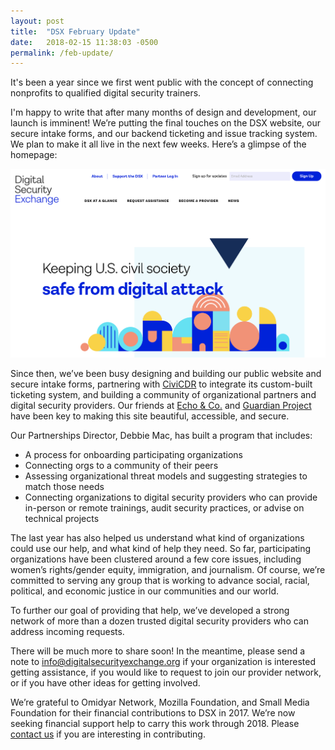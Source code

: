 ```yaml
---
layout: post
title:  "DSX February Update"
date:   2018-02-15 11:38:03 -0500
permalink: /feb-update/
---
```



It's been a year since we first went public with the concept of connecting nonprofits to qualified digital security trainers.

I'm happy to write that after many months of design and development, our launch is imminent! We’re putting the final touches on the DSX website, our secure intake forms, and our backend ticketing and issue tracking system. We plan to make it all live in the next few weeks. Here’s a glimpse of the homepage:

![DSX homepage](/dsx-home.png)

Since then, we’ve been busy designing and building our public website and secure intake forms, partnering with [CiviCDR](https://civicdr.org/) to integrate its custom-built ticketing system, and building a community of organizational partners and digital security providers. Our friends at [Echo & Co.](https://echo.co/) and [Guardian Project](https://guardianproject.info/) have been key to making this site beautiful, accessible, and secure.

Our Partnerships Director, Debbie Mac, has built a program that includes:

- A process for onboarding participating organizations
- Connecting orgs to a community of their peers
- Assessing organizational threat models and suggesting strategies to match those needs
- Connecting organizations to digital security providers who can provide in-person or remote trainings, audit security practices, or advise on technical projects

The last year has also helped us understand what kind of organizations could use our help, and what kind of help they need. So far, participating organizations have been clustered around a few core issues, including women’s rights/gender equity, immigration, and journalism. Of course, we’re committed to serving any group that is working to advance social, racial, political, and economic justice in our communities and our world.

To further our goal of providing that help, we’ve developed a strong network of more than a dozen trusted digital security providers who can address incoming requests.

There will be much more to share soon! In the meantime, please send a note to [info@digitalsecurityexchange.org](mailto:info@digitalsecurityexchange.org) if your organization is interested getting assistance, if you would like to request to join our provider network, or if you have other ideas for getting involved.

We’re grateful to Omidyar Network, Mozilla Foundation, and Small Media Foundation for their financial contributions to DSX in 2017. We’re now seeking financial support help to carry this work through 2018.  Please [contact us](mailto:info@digitalsecurityexchange.org) if you are interesting in contributing.
